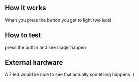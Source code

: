 <!---

This file is used to generate your project datasheet. Please fill in the information below and delete any unused
sections.

You can also include images in this folder and reference them in the markdown. Each image must be less than
512 kb in size, and the combined size of all images must be less than 1 MB.
-->

## How it works

When you press the button you get to light two leds!

## How to test

press the button and see magic happen

## External hardware

A 7 led would be nice to see that actually something happens :)
